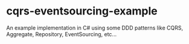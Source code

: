 # cqrs-eventsourcing-example
An example implementation in C# using some DDD patterns like CQRS, Aggregate, Repository, EventSourcing, etc...
